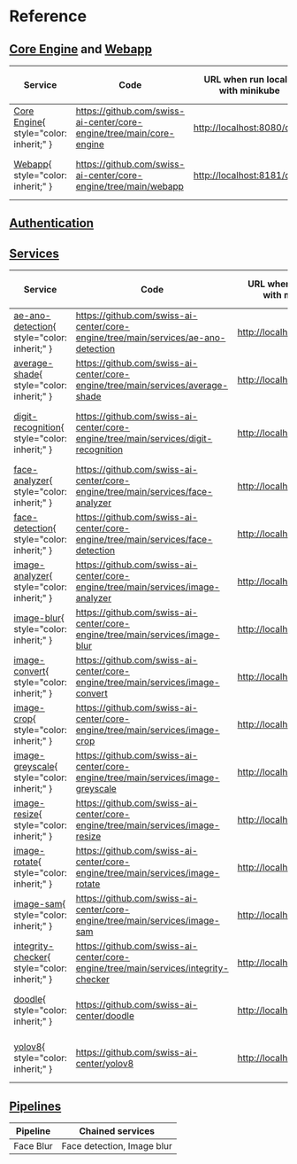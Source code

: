 # Reference

## [Core Engine](core-engine.md) and [Webapp](webapp.md)

| Service                                           | Code                                                      | URL when run locally with minikube    | URL when deployed on Fribourg's Kubernetes                     |
| ------------------------------------------------- | --------------------------------------------------------- | ------------------------------------- |----------------------------------------------------------------|
| [Core Engine](./core-engine.md){ style="color: inherit;" }  | <https://github.com/swiss-ai-center/core-engine/tree/main/core-engine>   | <http://localhost:8080/docs>          | <https://core-engine-swiss-ai-center.kube.isc.heia-fr.ch/docs> |
| [Webapp](./webapp.md){ style="color: inherit;" }  | <https://github.com/swiss-ai-center/core-engine/tree/main/webapp>   | <http://localhost:8181/docs>          | <https://webapp-swiss-ai-center.kube.isc.heia-fr.ch/docs>      |

## [Authentication](./auth.md)

## [Services](./service.md)

| Service                                                                   | Code                                                                          | URL when run locally with minikube    | URL when deployed on Fribourg's Kubernetes                    |
| ------------------------------------------------------------------------- | ----------------------------------------------------------------------------- | ------------------------------------- | ------------------------------------------------------------- |
| [ae-ano-detection](./ae-ano-detection.md){ style="color: inherit;" }      | <https://github.com/swiss-ai-center/core-engine/tree/main/services/ae-ano-detection>    | <http://localhost:8282/docs>          | <https://ae-ano-detection-swiss-ai-center.kube.isc.heia-fr.ch/docs>  |
| [average-shade](./average-shade.md){ style="color: inherit;" }            | <https://github.com/swiss-ai-center/core-engine/tree/main/services/average-shade>       | <http://localhost:8383/docs>          | <https://average-shade-swiss-ai-center.kube.isc.heia-fr.ch/docs>     |
| [digit-recognition](./digit-recognition.md){ style="color: inherit;" }    | <https://github.com/swiss-ai-center/core-engine/tree/main/services/digit-recognition>   | <http://localhost:8484/docs>          | <https://digit-recognition-swiss-ai-center.kube.isc.heia-fr.ch/docs> |
| [face-analyzer](./face-analyzer.md){ style="color: inherit;" }            | <https://github.com/swiss-ai-center/core-engine/tree/main/services/face-analyzer>       | <http://localhost:8585/docs>          | <https://face-analyzer-swiss-ai-center.kube.isc.heia-fr.ch/docs>     |
| [face-detection](./face-detection.md){ style="color: inherit;" }          | <https://github.com/swiss-ai-center/core-engine/tree/main/services/face-detection>      | <http://localhost:8686/docs>          | <https://face-detection-swiss-ai-center.kube.isc.heia-fr.ch/docs>    |
| [image-analyzer](./image-analyzer.md){ style="color: inherit;" }          | <https://github.com/swiss-ai-center/core-engine/tree/main/services/image-analyzer>      | <http://localhost:8787/docs>          | <https://image-analyzer-swiss-ai-center.kube.isc.heia-fr.ch/docs>    |
| [image-blur](./image-blur.md){ style="color: inherit;" }          | <https://github.com/swiss-ai-center/core-engine/tree/main/services/image-blur>      | <http://localhost:8888/docs>          | <https://image-blur-swiss-ai-center.kube.isc.heia-fr.ch/docs>    |
| [image-convert](./image-convert.md){ style="color: inherit;" }          | <https://github.com/swiss-ai-center/core-engine/tree/main/services/image-convert>      | <http://localhost:8989/docs>          | <https://image-convert-swiss-ai-center.kube.isc.heia-fr.ch/docs>    |
| [image-crop](./image-crop.md){ style="color: inherit;" }          | <https://github.com/swiss-ai-center/core-engine/tree/main/services/image-crop>      | <http://localhost:9090/docs>          | <https://image-crop-swiss-ai-center.kube.isc.heia-fr.ch/docs>    |
| [image-greyscale](./image-greyscale.md){ style="color: inherit;" }          | <https://github.com/swiss-ai-center/core-engine/tree/main/services/image-greyscale>      | <http://localhost:9191/docs>          | <https://image-greyscale-swiss-ai-center.kube.isc.heia-fr.ch/docs>    |
| [image-resize](./image-resize.md){ style="color: inherit;" }          | <https://github.com/swiss-ai-center/core-engine/tree/main/services/image-resize>      | <http://localhost:9292/docs>          | <https://image-resize-swiss-ai-center.kube.isc.heia-fr.ch/docs>    |
| [image-rotate](./image-rotate.md){ style="color: inherit;" }          | <https://github.com/swiss-ai-center/core-engine/tree/main/services/image-rotate>      | <http://localhost:9393/docs>          | <https://image-rotate-swiss-ai-center.kube.isc.heia-fr.ch/docs>    |
| [image-sam](./image-sam.md){ style="color: inherit;" }          | <https://github.com/swiss-ai-center/core-engine/tree/main/services/image-sam>      | <http://localhost:9494/docs>          | <https://image-sam-swiss-ai-center.kube.isc.heia-fr.ch/docs>    |
| [integrity-checker](./integrity-checker.md){ style="color: inherit;" }          | <https://github.com/swiss-ai-center/core-engine/tree/main/services/integrity-checker>      | <http://localhost:9595/docs>          | <https://intergrity-checker-swiss-ai-center.kube.isc.heia-fr.ch/docs>    |
| [doodle](./doodle.md){ style="color: inherit;" }          | <https://github.com/swiss-ai-center/doodle>      | <http://localhost:9595/docs>          | <https://doodle-swiss-ai-center.kube.isc.heia-fr.ch/docs>    |
| [yolov8](./yolov8.md){ style="color: inherit;" }          | <https://github.com/swiss-ai-center/yolov8>      | <http://localhost:9595/docs>          | <https://yolov8-swiss-ai-center.kube.isc.heia-fr.ch/docs>    |

## [Pipelines](./pipeline.md)

| Pipeline                                                                  | Chained services                                                              |
| ------------------------------------------------------------------------- | ----------------------------------------------------------------------------- |
| Face Blur                                                                 | Face detection, Image blur                                                    |

